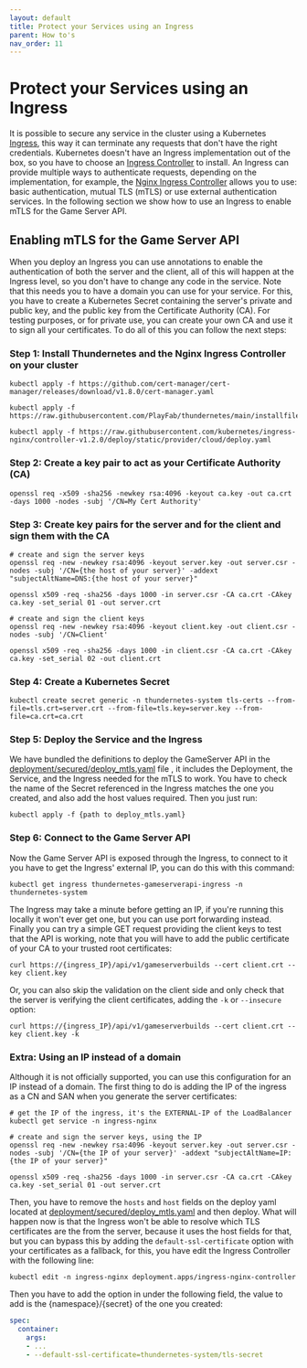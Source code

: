 ```yaml
---
layout: default
title: Protect your Services using an Ingress
parent: How to's
nav_order: 11
---
```


# Protect your Services using an Ingress

It is possible to secure any service in the cluster using a Kubernetes [Ingress](https://kubernetes.io/docs/concepts/services-networking/ingress/), this way it can terminate any requests that don't have the right credentials. Kubernetes doesn't have an Ingress implementation out of the box, so you have to choose an [Ingress Controller](https://kubernetes.io/docs/concepts/services-networking/ingress-controllers/) to install. An Ingress can provide multiple ways to authenticate requests, depending on the implementation, for example, the [Nginx Ingress Controller](https://kubernetes.github.io/ingress-nginx/deploy/) allows you to use: basic authentication, mutual TLS (mTLS) or use external authentication services. In the following section we show how to use an Ingress to enable mTLS for the Game Server API.

## Enabling mTLS for the Game Server API

When you deploy an Ingress you can use annotations to enable the authentication of both the server and the client, all of this will happen at the Ingress level, so you don't have to change any code in the service. Note that this needs you to have a domain you can use for your service. For this, you have to create a Kubernetes Secret containing the server's private and public key, and the public key from the Certificate Authority (CA). For testing purposes, or for private use, you can create your own CA and use it to sign all your certificates. To do all of this you can follow the next steps:

### Step 1: Install Thundernetes and the Nginx Ingress Controller on your cluster
```
kubectl apply -f https://github.com/cert-manager/cert-manager/releases/download/v1.8.0/cert-manager.yaml

kubectl apply -f https://raw.githubusercontent.com/PlayFab/thundernetes/main/installfiles/operator.yaml

kubectl apply -f https://raw.githubusercontent.com/kubernetes/ingress-nginx/controller-v1.2.0/deploy/static/provider/cloud/deploy.yaml
```

### Step 2: Create a key pair to act as your Certificate Authority (CA)

```
openssl req -x509 -sha256 -newkey rsa:4096 -keyout ca.key -out ca.crt -days 1000 -nodes -subj '/CN=My Cert Authority'
```

### Step 3: Create key pairs for the server and for the client and sign them with the CA

```
# create and sign the server keys
openssl req -new -newkey rsa:4096 -keyout server.key -out server.csr -nodes -subj '/CN={the host of your server}' -addext "subjectAltName=DNS:{the host of your server}"

openssl x509 -req -sha256 -days 1000 -in server.csr -CA ca.crt -CAkey ca.key -set_serial 01 -out server.crt

# create and sign the client keys
openssl req -new -newkey rsa:4096 -keyout client.key -out client.csr -nodes -subj '/CN=Client'

openssl x509 -req -sha256 -days 1000 -in client.csr -CA ca.crt -CAkey ca.key -set_serial 02 -out client.crt
```

### Step 4: Create a Kubernetes Secret

```
kubectl create secret generic -n thundernetes-system tls-certs --from-file=tls.crt=server.crt --from-file=tls.key=server.key --from-file=ca.crt=ca.crt
```

### Step 5: Deploy the Service and the Ingress

We have bundled the definitions to deploy the GameServer API in the [deployment/secured/deploy_mtls.yaml](https://github.com/PlayFab/thundernetes/blob/main/cmd/gameserverapi/deployment/secured/deploy_mtls.yaml) file , it includes the Deployment, the Service, and the Ingress needed for the mTLS to work. You have to check the name of the Secret referenced in the Ingress matches the one you created, and also add the host values required. Then you just run:

```
kubectl apply -f {path to deploy_mtls.yaml}
```

### Step 6: Connect to the Game Server API

Now the Game Server API is exposed through the Ingress, to connect to it you have to get the Ingress' external IP, you can do this with this command:

```
kubectl get ingress thundernetes-gameserverapi-ingress -n thundernetes-system
```

The Ingress may take a minute before getting an IP, if you're running this locally it won't ever get one, but you can use port forwarding instead. Finally you can try a simple GET request providing the client keys to test that the API is working, note that you will have to add the public certificate of your CA to your trusted root certificates:

```
curl https://{ingress_IP}/api/v1/gameserverbuilds --cert client.crt --key client.key
```

Or, you can also skip the validation on the client side and only check that the server is verifying the client certificates, adding the ```-k``` or ```--insecure``` option:

```
curl https://{ingress_IP}/api/v1/gameserverbuilds --cert client.crt --key client.key -k
```

### Extra: Using an IP instead of a domain

Although it is not officially supported, you can use this configuration for an IP instead of a domain. The first thing to do is adding the IP of the ingress as a CN and SAN when you generate the server certificates:

```
# get the IP of the ingress, it's the EXTERNAL-IP of the LoadBalancer
kubectl get service -n ingress-nginx
```

```
# create and sign the server keys, using the IP
openssl req -new -newkey rsa:4096 -keyout server.key -out server.csr -nodes -subj '/CN={the IP of your server}' -addext "subjectAltName=IP:{the IP of your server}"

openssl x509 -req -sha256 -days 1000 -in server.csr -CA ca.crt -CAkey ca.key -set_serial 01 -out server.crt
```

Then, you have to remove the ```hosts``` and ```host``` fields on the deploy yaml located at [deployment/secured/deploy_mtls.yaml](https://github.com/PlayFab/thundernetes/blob/main/cmd/gameserverapi/deployment/secured/deploy_mtls.yaml) and then deploy. What will happen now is that the Ingress won't be able to resolve which TLS certificates are the from the server, because it uses the host fields for that, but you can bypass this by adding the ```default-ssl-certificate``` option with your certificates as a fallback, for this, you have edit the Ingress Controller with the following line:

```
kubectl edit -n ingress-nginx deployment.apps/ingress-nginx-controller
```

Then you have to add the option in under the following field, the value to add is the {namespace}/{secret} of the one you created:

```yaml
spec:
  container:
    args:
    - ...
    - --default-ssl-certificate=thundernetes-system/tls-secret
```
